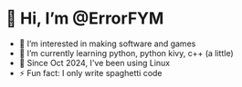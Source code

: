 # 👋 Hi, I’m @ErrorFYM
- 👀 I’m interested in making software and games
- 🌱 I’m currently learning python, python kivy, c++ (a little)
- 🐧 Since Oct 2024, I've been using Linux
- ⚡ Fun fact: I only write spaghetti code
